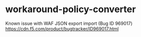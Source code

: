 # workaround-policy-converter #
Known issue with WAF JSON export import (Bug ID 969017)
https://cdn.f5.com/product/bugtracker/ID969017.html
